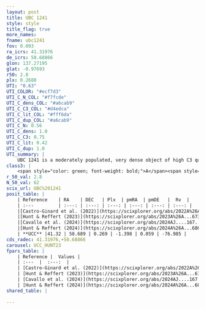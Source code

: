 ```yaml
---
layout: post
title: UBC 1241
style: style
title_flag: true
more_names: 
fname: ubc1241
fov: 0.093
ra_icrs: 41.31976
de_icrs: 58.68866
glon: 137.27195
glat: -0.97693
r50: 2.8
plx: 0.2688
UTI: "0.63"
UTI_COLOR: "#ecf7d3"
UTI_C_N_COL: "#f7fcde"
UTI_C_dens_COL: "#a6cab9"
UTI_C_C3_COL: "#d4edca"
UTI_C_lit_COL: "#fff6da"
UTI_C_dup_COL: "#a6cab9"
UTI_C_N: 0.56
UTI_C_dens: 1.0
UTI_C_C3: 0.75
UTI_C_lit: 0.42
UTI_C_dup: 1.0
UTI_summary: |
    UBC 1241 is a moderately populated, very dense object of high C3 quality. It was recently reported in the literature.
class3: |
    <span style="color: green; font-weight: bold;">A</span><span style="color: #FFC300; font-weight: bold;">B</span>
r_50_val: 2.8
N_50_val: 62
scix_url: UBC%201241
posit_table: |
    | Reference    | RA    | DEC   | Plx  | pmRA  | pmDE   |  Rv  |
    | :---         | :---: | :---: | :---: | :---: | :---: | :---: |
    |[Castro-Ginard et al. (2022)](https://scixplorer.org/abs/2022A%26A...661A.118C) | 41.32 | 58.68 | 0.26 | -1.39 | 0.06 | -77.21 |
    |[Hunt & Reffert (2023)](https://scixplorer.org/abs/2023A%26A...673A.114H) | 41.33 | 58.693 | 0.266 | -1.378 | 0.051 | -77.003 |
    |[Cavallo et al. (2024)](https://scixplorer.org/abs/2024AJ....167...12C) | 41.319 | 58.678 | 0.262 | -- | -- | -- |
    |[Hunt & Reffert (2024)](https://scixplorer.org/abs/2024A%26A...686A..42H) | 41.33 | 58.693 | 0.266 | -1.378 | 0.051 | -77.003 |
    | **UCC** |41.32 | 58.689 | 0.269 | -1.398 | 0.059 | -76.985 | 
cds_radec: 41.31976,+58.68866
carousel: UCC_HUNT23
fpars_table: |
    | Reference |  Values |
    | :---  |  :---:  |
    | [Castro-Ginard et al. (2022)](https://scixplorer.org/abs/2022A%26A...661A.118C) | `AV=1.852, Dist=3948, logAge=8.586` |
    | [Hunt & Reffert (2023)](https://scixplorer.org/abs/2023A%26A...673A.114H) | `AV50=2.445, diffAV50=0.7, MOD50=12.639, logAge50=8.196` |
    | [Cavallo et al. (2024)](https://scixplorer.org/abs/2024AJ....167...12C) | `AV50=2.24, dMod50=12.61, logAge50=8.54, [Fe/H]50=0.6` |
    | [Hunt & Reffert (2024)](https://scixplorer.org/abs/2024A%26A...686A..42H) | `MassJ=630.504` |
shared_table: |
    
---
```

